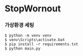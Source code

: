 # StopWornout

### 가상환경 세팅
```
$ python -m venv venv
$ venv\Scripts\activate.bat
$ pip install -r requirements.txt
$ python main.py
```